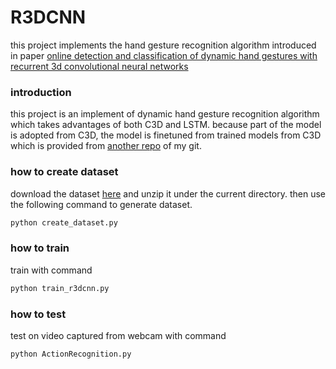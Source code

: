 # R3DCNN
this project implements the hand gesture recognition algorithm introduced in paper [online detection and classification of dynamic hand gestures with recurrent 3d convolutional neural networks](http://research.nvidia.com/sites/default/files/publications/NVIDIA_R3DCNN_cvpr2016.pdf)

### introduction
this project is an implement of dynamic hand gesture recognition algorithm which takes advantages of both C3D and LSTM. because part of the model is adopted from C3D, the model is finetuned from trained models from C3D which is provided from [another repo](https://github.com/breadbread1984/c3d) of my git.

### how to create dataset
download the dataset [here](https://drive.google.com/a/nvidia.com/folderview?id=0ByhYoRYACz9cMUk0QkRRMHM3enc&usp=sharing) and unzip it under the current directory. then use the following command to generate dataset.

```bash
python create_dataset.py
```

### how to train
train with command

```bash
python train_r3dcnn.py
```

### how to test
test on video captured from webcam with command

```bash
python ActionRecognition.py
```
